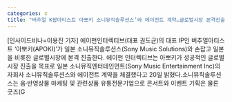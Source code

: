 ```yaml
---
categories: c
title: "버추얼 K팝아티스트 아뽀키 소니뮤직솔루션스’와 에이전트 계약…글로벌시장 본격진출"
---
```

[인사이드비나=이용진 기자] 에이펀인터렉티브(대표 권도균)의 대표 IP인 버추얼아티스트 ‘아뽀키(APOKI)’가 일본 소니뮤직솔루션스(Sony Music Solutions)와 손잡고 일본을 비롯한 글로벌시장에 본격 진출한다. 에이펀 인터렉티브는 아뽀키가 성공적인 글로벌시장 진출을 목표로 일본 소니뮤직엔터테인먼트(Sony Music Entertainment Inc)의 자회사 소니뮤직솔루션스와 에이전트 계약을 체결했다고 20일 밝혔다.소니뮤직솔루션스는 음반〮영상물 마케팅 및 관련상품 유통전문기업으로 콘서트와 이벤트 기획은 물론 굿즈(G